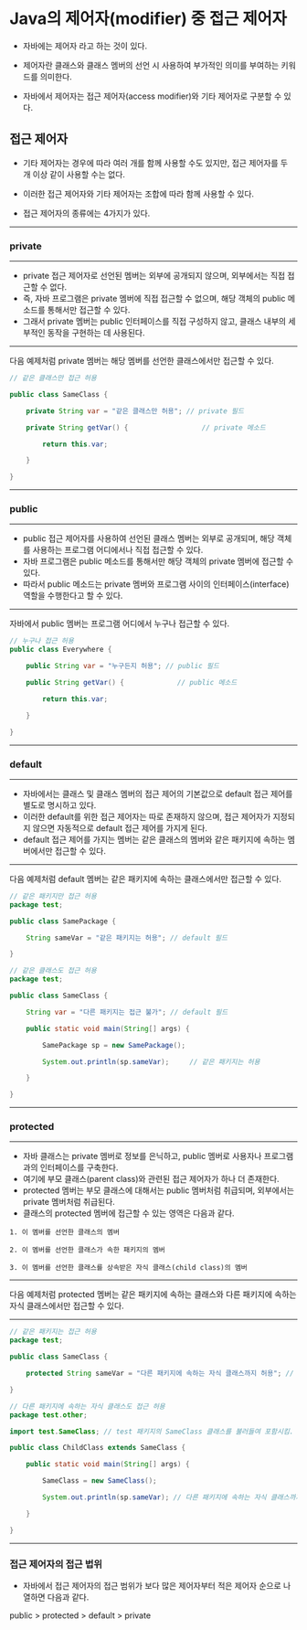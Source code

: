 # Java의 제어자(modifier) 중 접근 제어자

- 자바에는 제어자 라고 하는 것이 있다. 

- 제어자란 클래스와 클래스 멤버의 선언 시 사용하여 부가적인 의미를 부여하는 키워드를 의미한다.

- 자바에서 제어자는 접근 제어자(access modifier)와 기타 제어자로 구분할 수 있다.

## 접근 제어자

- 기타 제어자는 경우에 따라 여러 개를 함께 사용할 수도 있지만, 접근 제어자를 두 개 이상 같이 사용할 수는 없다.

- 이러한 접근 제어자와 기타 제어자는 조합에 따라 함께 사용할 수 있다. 

- 접근 제어자의 종류에는 4가지가 있다.
---
### private
---
- private 접근 제어자로 선언된 멤버는 외부에 공개되지 않으며, 외부에서는 직접 접근할 수 없다.
- 즉, 자바 프로그램은 private 멤버에 직접 접근할 수 없으며, 해당 객체의 public 메소드를 통해서만 접근할 수 있다.
- 그래서 private 멤버는 public 인터페이스를 직접 구성하지 않고, 클래스 내부의 세부적인 동작을 구현하는 데 사용된다.
---
다음 예제처럼 private 멤버는 해당 멤버를 선언한 클래스에서만 접근할 수 있다.
```java
// 같은 클래스만 접근 허용

public class SameClass {

    private String var = "같은 클래스만 허용"; // private 필드

    private String getVar() {                  // private 메소드

        return this.var;

    }

}
```
---
### public 
---
- public 접근 제어자를 사용하여 선언된 클래스 멤버는 외부로 공개되며, 해당 객체를 사용하는 프로그램 어디에서나 직접 접근할 수 있다.
- 자바 프로그램은 public 메소드를 통해서만 해당 객체의 private 멤버에 접근할 수 있다.
- 따라서 public 메소드는 private 멤버와 프로그램 사이의 인터페이스(interface) 역할을 수행한다고 할 수 있다.
---
자바에서 public 멤버는 프로그램 어디에서 누구나 접근할 수 있다.
```java
// 누구나 접근 허용
public class Everywhere {

    public String var = "누구든지 허용"; // public 필드

    public String getVar() {             // public 메소드

        return this.var;

    }

}
```
---
### default
---
- 자바에서는 클래스 및 클래스 멤버의 접근 제어의 기본값으로 default 접근 제어를 별도로 명시하고 있다.
- 이러한 default를 위한 접근 제어자는 따로 존재하지 않으며, 접근 제어자가 지정되지 않으면 자동적으로 default 접근 제어를 가지게 된다.
- default 접근 제어를 가지는 멤버는 같은 클래스의 멤버와 같은 패키지에 속하는 멤버에서만 접근할 수 있다.
---
다음 예제처럼 default 멤버는 같은 패키지에 속하는 클래스에서만 접근할 수 있다.
```java
// 같은 패키지만 접근 허용
package test;

public class SamePackage {

    String sameVar = "같은 패키지는 허용"; // default 필드

}

// 같은 클래스도 접근 허용
package test;

public class SameClass {

    String var = "다른 패키지는 접근 불가"; // default 필드

    public static void main(String[] args) {

        SamePackage sp = new SamePackage();

        System.out.println(sp.sameVar);     // 같은 패키지는 허용

    }

}
```
---
### protected
---
- 자바 클래스는 private 멤버로 정보를 은닉하고, public 멤버로 사용자나 프로그램과의 인터페이스를 구축한다.
- 여기에 부모 클래스(parent class)와 관련된 접근 제어자가 하나 더 존재한다.
- protected 멤버는 부모 클래스에 대해서는 public 멤버처럼 취급되며, 외부에서는 private 멤버처럼 취급된다.
- 클래스의 protected 멤버에 접근할 수 있는 영역은 다음과 같다.
``` 
1. 이 멤버를 선언한 클래스의 멤버

2. 이 멤버를 선언한 클래스가 속한 패키지의 멤버

3. 이 멤버를 선언한 클래스를 상속받은 자식 클래스(child class)의 멤버
```
---
다음 예제처럼 protected 멤버는 같은 패키지에 속하는 클래스와 다른 패키지에 속하는 자식 클래스에서만 접근할 수 있다.

---
```java
// 같은 패키지는 접근 허용
package test;

public class SameClass {

    protected String sameVar = "다른 패키지에 속하는 자식 클래스까지 허용"; // protected 필드

}

// 다른 패키지에 속하는 자식 클래스도 접근 허용
package test.other;

import test.SameClass; // test 패키지의 SameClass 클래스를 불러들여 포함시킴.

public class ChildClass extends SameClass {

    public static void main(String[] args) {

        SameClass = new SameClass();

        System.out.println(sp.sameVar); // 다른 패키지에 속하는 자식 클래스까지 허용

    }

}
```
---
### 접근 제어자의 접근 법위
- 자바에서 접근 제어자의 접근 범위가 보다 많은 제어자부터 적은 제어자 순으로 나열하면 다음과 같다.

 public > protected > default > private

